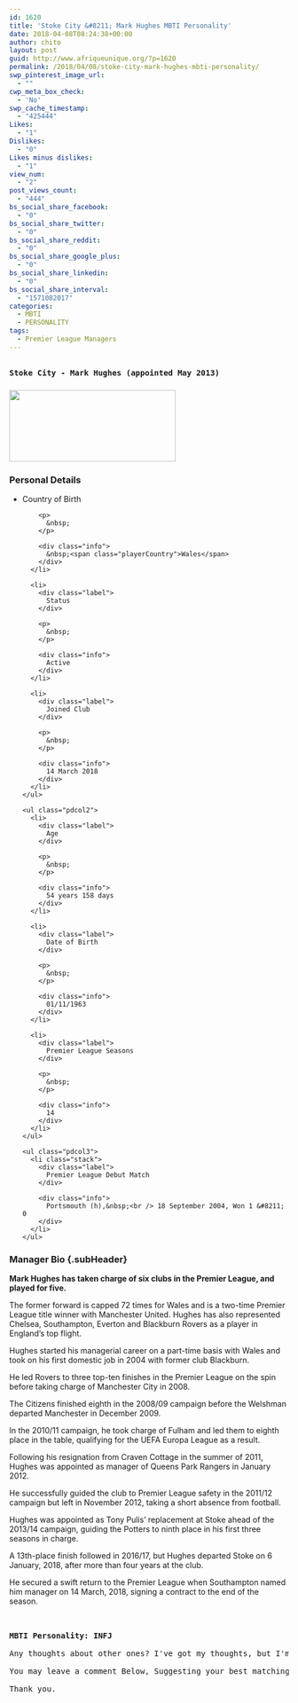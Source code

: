 ```yaml
---
id: 1620
title: 'Stoke City &#8211; Mark Hughes MBTI Personality'
date: 2018-04-08T08:24:38+00:00
author: chito
layout: post
guid: http://www.afriqueunique.org/?p=1620
permalink: /2018/04/08/stoke-city-mark-hughes-mbti-personality/
swp_pinterest_image_url:
  - ""
cwp_meta_box_check:
  - 'No'
swp_cache_timestamp:
  - "425444"
Likes:
  - "1"
Dislikes:
  - "0"
Likes minus dislikes:
  - "1"
view_num:
  - "2"
post_views_count:
  - "444"
bs_social_share_facebook:
  - "0"
bs_social_share_twitter:
  - "0"
bs_social_share_reddit:
  - "0"
bs_social_share_google_plus:
  - "0"
bs_social_share_linkedin:
  - "0"
bs_social_share_interval:
  - "1571082017"
categories:
  - MBTI
  - PERSONALITY
tags:
  - Premier League Managers
---
```

<pre class="subHeader"><strong>
Stoke City&nbsp;- Mark&nbsp;Hughes&nbsp;(appointed May 2013)
</strong></pre>

<div class="playerInfo">
  <section class="mainWidget personalDetails"> 
  
  <h3>
    <img loading="lazy" class="alignnone size-medium wp-image-1624" src="http://www.afriqueunique.org/wp-content/uploads/2018/04/Mark-Hughes-mbti-personality-300x129.png" alt="" width="300" height="129" />
  </h3>
  
  <h3 class="subHeader">
    Personal Details
  </h3>
  
  <div class="personalLists">
    <ul class="pdcol1">
      <li>
        <div class="label">
          Country of Birth
        </div>
        
        <p>
          &nbsp;
        </p>
        
        <div class="info">
          &nbsp;<span class="playerCountry">Wales</span>
        </div>
      </li>
      
      <li>
        <div class="label">
          Status
        </div>
        
        <p>
          &nbsp;
        </p>
        
        <div class="info">
          Active
        </div>
      </li>
      
      <li>
        <div class="label">
          Joined Club
        </div>
        
        <p>
          &nbsp;
        </p>
        
        <div class="info">
          14 March 2018
        </div>
      </li>
    </ul>
    
    <ul class="pdcol2">
      <li>
        <div class="label">
          Age
        </div>
        
        <p>
          &nbsp;
        </p>
        
        <div class="info">
          54 years 158 days
        </div>
      </li>
      
      <li>
        <div class="label">
          Date of Birth
        </div>
        
        <p>
          &nbsp;
        </p>
        
        <div class="info">
          01/11/1963
        </div>
      </li>
      
      <li>
        <div class="label">
          Premier League Seasons
        </div>
        
        <p>
          &nbsp;
        </p>
        
        <div class="info">
          14
        </div>
      </li>
    </ul>
    
    <ul class="pdcol3">
      <li class="stack">
        <div class="label">
          Premier League Debut Match
        </div>
        
        <div class="info">
          Portsmouth (h),&nbsp;<br /> 18 September 2004, Won 1 &#8211; 0
        </div>
      </li>
    </ul>
  </div></section>
</div><section class="managerBio mainWidget"> 

### Manager Bio {.subHeader}

**Mark Hughes has taken charge of six clubs in the Premier League, and played for five.**

The former forward is capped 72 times for Wales&nbsp;and is a two-time Premier League title winner with Manchester United. Hughes has also represented Chelsea, Southampton, Everton and Blackburn Rovers as a player in England&#8217;s top flight.

Hughes started his managerial career on a part-time basis with Wales and took on his first domestic job in 2004 with former club Blackburn.

He led Rovers&nbsp;to three top-ten finishes in the Premier League on the spin before taking charge of Manchester City in 2008.

The Citizens&nbsp;finished eighth in the 2008/09 campaign before the Welshman departed Manchester&nbsp;in December 2009.

In the 2010/11 campaign, he took charge of Fulham and led them to eighth place in the table, qualifying for the UEFA Europa League as a result.

Following his resignation from Craven Cottage in the summer of 2011, Hughes was appointed as manager of Queens Park Rangers in January 2012.

He successfully guided the club to Premier League safety in the 2011/12 campaign but left&nbsp;in November 2012, taking a short absence from football.

Hughes was appointed as Tony Pulis&#8217; replacement at Stoke ahead of the 2013/14 campaign, guiding the Potters to ninth place in his first three seasons in charge.

A 13th-place finish followed in 2016/17, but Hughes departed Stoke on 6 January, 2018, after more than four years at the club.

He secured a swift return to the Premier League when Southampton named him manager on 14 March, 2018, signing a contract to the end of the season.</section> 

<pre class="subHeader"><strong>

MBTI Personality: INFJ</strong>

Any thoughts about other ones? I've got my thoughts, but I'm not really sure of them, so I think I'll wait for other theories about further managers (and players).

You may leave a comment Below, Suggesting your best matching MBTI Personality.

Thank you.</pre>
